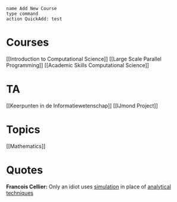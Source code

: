 
```button
name Add New Course
type command
action QuickAdd: test
```
# Courses
[[Introduction to Computational Science]]
[[Large Scale Parallel Programming]]
[[Academic Skills Computational Science]]

# TA
[[Keerpunten in de Informatiewetenschap]]
[[IJmond Project]]

# Topics
[[Mathematics]]
# Quotes
**Francois Cellier:** Only an idiot uses [simulation](Simulation) in place of [analytical techniques](Mathematical%20Model)